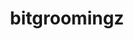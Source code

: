 ---
title: "bitgroomingz"
layout: cache
categories: [package, develop]
meta: {"compilers": ["gcc@11.4.0"], "num_specs": 3, "num_specs_by_stack": {"e4s": 3, "root": 3}, "oss": ["ubuntu22.04"], "platforms": ["linux"], "stacks": ["e4s", "root"], "targets": ["x86_64_v3"], "versions": ["2022-10-14"]}
spec_details: [{"compiler": "gcc@11.4.0", "hash": "laoa564bt4os4ujywgaqc4fqw5e4chz4", "os": "ubuntu22.04", "platform": "linux", "size": "-", "stacks": ["e4s", "root"], "target": "x86_64_v3", "variants": ["build_system=cmake", "build_type=Release", "commit=a018b20cca9f7d6a5396ab36230e4be6ae1cb25b", "generator=make", "~ipo", "+shared"], "versions": ["2022-10-14"]}, {"compiler": "gcc@11.4.0", "hash": "lpkt26pyokoqvqybuqpskkccu4lo5ni6", "os": "ubuntu22.04", "platform": "linux", "size": "-", "stacks": ["e4s", "root"], "target": "x86_64_v3", "variants": ["build_system=cmake", "build_type=Release", "commit=a018b20cca9f7d6a5396ab36230e4be6ae1cb25b", "generator=make", "~ipo", "+shared"], "versions": ["2022-10-14"]}, {"compiler": "gcc@11.4.0", "hash": "nfvxv7hgmwo2e33e5nw5bejvagau3nzk", "os": "ubuntu22.04", "platform": "linux", "size": "-", "stacks": ["e4s", "root"], "target": "x86_64_v3", "variants": ["build_system=cmake", "build_type=Release", "commit=a018b20cca9f7d6a5396ab36230e4be6ae1cb25b", "generator=make", "~ipo", "+shared"], "versions": ["2022-10-14"]}]
---
